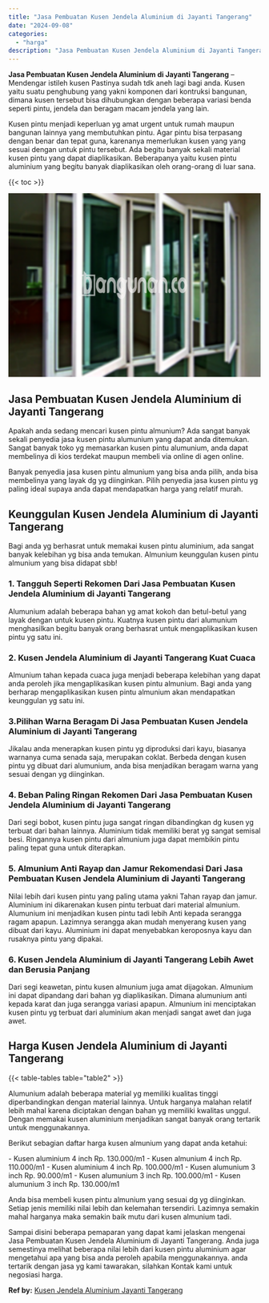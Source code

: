 ```yaml
---
title: "Jasa Pembuatan Kusen Jendela Aluminium di Jayanti Tangerang"
date: "2024-09-08"
categories: 
  - "harga"
description: "Jasa Pembuatan Kusen Jendela Aluminium di Jayanti Tangerang. Sampai disini beberapa pemaparan yang dapat kami jelaskan mengenai Jasa Pembuatan Kusen Jendela..."
---
```


**Jasa Pembuatan Kusen Jendela Aluminium di Jayanti Tangerang** – Mendengar istileh kusen Pastinya sudah tdk aneh lagi bagi anda. Kusen yaitu suatu penghubung yang yakni komponen dari kontruksi bangunan, dimana kusen tersebut bisa dihubungkan dengan beberapa variasi benda seperti pintu, jendela dan beragam macam jendela yang lain.

Kusen pintu menjadi keperluan yg amat urgent untuk rumah maupun bangunan lainnya yang membutuhkan pintu. Agar pintu bisa terpasang dengan benar dan tepat guna, karenanya memerlukan kusen yang yang sesuai dengan untuk pintu tersebut. Ada begitu banyak sekali material kusen pintu yang dapat diaplikasikan. Beberapanya yaitu kusen pintu aluminium yang begitu banyak diaplikasikan oleh orang-orang di luar sana.

{{< toc >}}

![Jasa Pembuatan Kusen Jendela Aluminium di Jayanti Tangerang](/images/harga-kusen-jendela-alumunium-42.png)

## Jasa Pembuatan Kusen Jendela Aluminium di Jayanti Tangerang

Apakah anda sedang mencari kusen pintu almunium? Ada sangat banyak sekali penyedia jasa kusen pintu alumunium yang dapat anda ditemukan. Sangat banyak toko yg memasarkan kusen pintu alumunium, anda dapat membelinya di kios terdekat maupun membeli via online di agen online.

Banyak penyedia jasa kusen pintu almunium yang bisa anda pilih, anda bisa membelinya yang layak dg yg diinginkan. Pilih penyedia jasa kusen pintu yg paling ideal supaya anda dapat mendapatkan harga yang relatif murah.

## Keunggulan Kusen Jendela Aluminium di Jayanti Tangerang

Bagi anda yg berhasrat untuk memakai kusen pintu aluminium, ada sangat banyak kelebihan yg bisa anda temukan. Almunium keunggulan kusen pintu almunium yang bisa didapat sbb!

### 1\. Tangguh Seperti Rekomen Dari Jasa Pembuatan Kusen Jendela Aluminium di Jayanti Tangerang

Alumunium adalah beberapa bahan yg amat kokoh dan betul-betul yang layak dengan untuk kusen pintu. Kuatnya kusen pintu dari alumunium menghasilkan begitu banyak orang berhasrat untuk mengaplikasikan kusen pintu yg satu ini.

### 2\. Kusen Jendela Aluminium di Jayanti Tangerang Kuat Cuaca

Almunium tahan kepada cuaca juga menjadi beberapa kelebihan yang dapat anda peroleh jika mengaplikasikan kusen pintu almunium. Bagi anda yang berharap mengaplikasikan kusen pintu almunium akan mendapatkan keunggulan yg satu ini.

### 3.Pilihan Warna Beragam Di Jasa Pembuatan Kusen Jendela Aluminium di Jayanti Tangerang

Jikalau anda menerapkan kusen pintu yg diproduksi dari kayu, biasanya warnanya cuma senada saja, merupakan coklat. Berbeda dengan kusen pintu yg dibuat dari alumunium, anda bisa menjadikan beragam warna yang sesuai dengan yg diinginkan.

### 4\. Beban Paling Ringan Rekomen Dari Jasa Pembuatan Kusen Jendela Aluminium di Jayanti Tangerang

Dari segi bobot, kusen pintu juga sangat ringan dibandingkan dg kusen yg terbuat dari bahan lainnya. Aluminium tidak memiliki berat yg sangat semisal besi. Ringannya kusen pintu dari almunium juga dapat membikin pintu paling tepat guna untuk diterapkan.

### 5\. Almunium Anti Rayap dan Jamur Rekomendasi Dari Jasa Pembuatan Kusen Jendela Aluminium di Jayanti Tangerang

Nilai lebih dari kusen pintu yang paling utama yakni Tahan rayap dan jamur. Aluminium ini dikarenakan kusen pintu terbuat dari material almunium. Alumunium ini menjadikan kusen pintu tadi lebih Anti kepada serangga ragam apapun. Lazimnya serangga akan mudah menyerang kusen yang dibuat dari kayu. Aluminium ini dapat menyebabkan keroposnya kayu dan rusaknya pintu yang dipakai.

### 6\. Kusen Jendela Aluminium di Jayanti Tangerang Lebih Awet dan Berusia Panjang

Dari segi keawetan, pintu kusen almunium juga amat dijagokan. Almunium ini dapat dipandang dari bahan yg diaplikasikan. Dimana alumunium anti kepada karat dan juga serangga variasi apapun. Almunium ini menciptakan kusen pintu yg terbuat dari aluminium akan menjadi sangat awet dan juga awet.

## Harga Kusen Jendela Aluminium di Jayanti Tangerang

{{< table-tables table="table2" >}}

Alumunium adalah beberapa material yg memiliki kualitas tinggi diperbandingkan dengan material lainnya. Untuk harganya malahan relatif lebih mahal karena diciptakan dengan bahan yg memiliki kwalitas unggul. Dengan memakai kusen aluminium menjadikan sangat banyak orang tertarik untuk menggunakannya.

Berikut sebagian daftar harga kusen almunium yang dapat anda ketahui:

\- Kusen aluminium 4 inch Rp. 130.000/m1 - Kusen almunium 4 inch Rp. 110.000/m1 - Kusen aluminium 4 inch Rp. 100.000/m1 - Kusen alumunium 3 inch Rp. 90.000/m1 - Kusen alumunium 3 inch Rp. 100.000/m1 - Kusen alumunium 3 inch Rp. 130.000/m1

Anda bisa membeli kusen pintu almunium yang sesuai dg yg diinginkan. Setiap jenis memiliki nilai lebih dan kelemahan tersendiri. Lazimnya semakin mahal harganya maka semakin baik mutu dari kusen almunium tadi.

Sampai disini beberapa pemaparan yang dapat kami jelaskan mengenai Jasa Pembuatan Kusen Jendela Aluminium di Jayanti Tangerang. Anda juga semestinya melihat beberapa nilai lebih dari kusen pintu aluminium agar mengetahui apa yang bisa anda peroleh apabila menggunakannya. anda tertarik dengan jasa yg kami tawarakan, silahkan Kontak kami untuk negosiasi harga.

**Ref by:** [Kusen Jendela Aluminium Jayanti Tangerang](https://id.wikipedia.org/wiki/Kusen)
